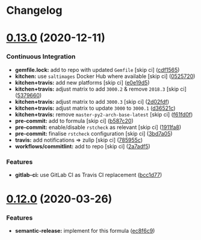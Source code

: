 # Changelog

# [0.13.0](https://github.com/myii/consul-formula/compare/v0.12.0...v0.13.0) (2020-12-11)


### Continuous Integration

* **gemfile.lock:** add to repo with updated `Gemfile` [skip ci] ([cdf1565](https://github.com/myii/consul-formula/commit/cdf15658c1a8068a72f2110ede5219c4b4953677))
* **kitchen:** use `saltimages` Docker Hub where available [skip ci] ([0525720](https://github.com/myii/consul-formula/commit/0525720080bfd4fe89e1a84729e31e4055e92b95))
* **kitchen+travis:** add new platforms [skip ci] ([e0e19d5](https://github.com/myii/consul-formula/commit/e0e19d5ea05a029627b0f3aa3516bf9e9b480de3))
* **kitchen+travis:** adjust matrix to add `3000.2` & remove `2018.3` [skip ci] ([5379660](https://github.com/myii/consul-formula/commit/537966061de97cd2ea875fa3986b22e78ac17109))
* **kitchen+travis:** adjust matrix to add `3000.3` [skip ci] ([2d02fdf](https://github.com/myii/consul-formula/commit/2d02fdfdc1725d3f8ef04e2228b8f5965254e69c))
* **kitchen+travis:** adjust matrix to update `3000` to `3000.1` ([d36521c](https://github.com/myii/consul-formula/commit/d36521c262801a6e292b86e783d0d415090e3fa2))
* **kitchen+travis:** remove `master-py2-arch-base-latest` [skip ci] ([f61fd0f](https://github.com/myii/consul-formula/commit/f61fd0f0893d9a0e5cf3ef55155d464c0c40a9bd))
* **pre-commit:** add to formula [skip ci] ([b587c20](https://github.com/myii/consul-formula/commit/b587c20dc91dd5fab36bfe06df27db5812b86288))
* **pre-commit:** enable/disable `rstcheck` as relevant [skip ci] ([1911fa8](https://github.com/myii/consul-formula/commit/1911fa869a3943a33bfa06519e3844cd99b38936))
* **pre-commit:** finalise `rstcheck` configuration [skip ci] ([3bd7a05](https://github.com/myii/consul-formula/commit/3bd7a05d0b4e0b75af82115be2d1789e3c1887f1))
* **travis:** add notifications => zulip [skip ci] ([785955c](https://github.com/myii/consul-formula/commit/785955c10b5e2945ef0aba10742d7a498b5467c3))
* **workflows/commitlint:** add to repo [skip ci] ([2a7adf5](https://github.com/myii/consul-formula/commit/2a7adf5847dcbb227edf2fb20997755190aa10cf))


### Features

* **gitlab-ci:** use GitLab CI as Travis CI replacement ([bcc1d77](https://github.com/myii/consul-formula/commit/bcc1d777efeb6a4fdcf2029a57db7a6ac304c8f6))

# [0.12.0](https://github.com/saltstack-formulas/consul-formula/compare/v0.11.2...v0.12.0) (2020-03-26)


### Features

* **semantic-release:** implement for this formula ([ec8f6c9](https://github.com/saltstack-formulas/consul-formula/commit/ec8f6c92aa91d2714287b640f5210ff62e063ade))
